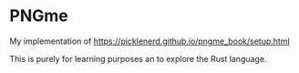 # PNGme
My implementation of https://picklenerd.github.io/pngme_book/setup.html

This is purely for learning purposes an to explore the Rust language.
